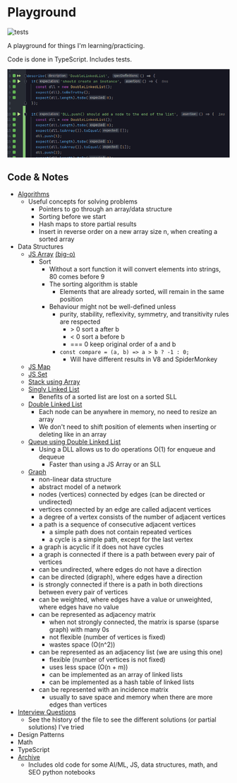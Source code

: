 # Playground

![tests](https://github.com/PabloRosales/playground/actions/workflows/node.js.yml/badge.svg)

A playground for things I'm learning/practicing.

Code is done in TypeScript. Includes tests.

![Screenshot](./screenshot.png)

## Code & Notes

* [Algorithms](src/algos)
  * Useful concepts for solving problems
    * Pointers to go through an array/data structure
    * Sorting before we start
    * Hash maps to store partial results
    * Insert in reverse order on a new array size n, when creating a sorted array
* Data Structures
  * [JS Array](src/data-structures/arrays.test.ts) [(big-o)](src/data-structures/array.big-o.test.ts)
    * Sort
      * Without a sort function it will convert elements into strings, 80 comes before 9
      * The sorting algorithm is stable
        * Elements that are already sorted, will remain in the same position
      * Behaviour might not be well-defined unless
        * purity, stability, reflexivity, symmetry, and transitivity rules are respected
          * \> 0	sort a after b
          *  < 0	sort a before b
          *  === 0	keep original order of a and b
        * `const compare = (a, b) => a > b ? -1 : 0;`
          * Will have different results in V8 and SpiderMonkey
  * [JS Map](src/data-structures/map.test.ts)
  * [JS Set](src/data-structures/set.test.ts)
  * [Stack using Array](src/data-structures/stack.test.ts)
  * [Singly Linked List](src/data-structures/singly-linked-list.test.ts)
    * Benefits of a sorted list are lost on a sorted SLL
  * [Double Linked List](src/data-structures/double-linked-list.test.ts)
    * Each node can be anywhere in memory, no need to resize an array
    * We don't need to shift position of elements when inserting or deleting like in an array
  * [Queue using Double Linked List](src/data-structures/queue-with-dll.test.ts)
    * Using a DLL allows us to do operations O(1) for enqueue and dequeue
      * Faster than using a JS Array or an SLL
  * [Graph](src/data-structures/undirected-graph.test.ts)
    * non-linear data structure
    * abstract model of a network
    * nodes (vertices) connected by edges (can be directed or undirected)
    * vertices connected by an edge are called adjacent vertices
    * a degree of a vertex consists of the number of adjacent vertices
    * a path is a sequence of consecutive adjacent vertices
      * a simple path does not contain repeated vertices
      * a cycle is a simple path, except for the last vertex
    * a graph is acyclic if it does not have cycles
    * a graph is connected if there is a path between every pair of vertices
    * can be undirected, where edges do not have a direction
    * can be directed (digraph), where edges have a direction
    * is strongly connected if there is a path in both directions between every pair of vertices
    * can be weighted, where edges have a value or unweighted, where edges have no value
    * can be represented as adjacency matrix
      * when not strongly connected, the matrix is sparse (sparse graph) with many 0s
      * not flexible (number of vertices is fixed)
      * wastes space (O(n^2))
    * can be represented as an adjacency list (we are using this one)
      * flexible (number of vertices is not fixed)
      * uses less space (O(n + m))
      * can be implemented as an array of linked lists
      * can be implemented as a hash table of linked lists
    * can be represented with an incidence matrix
      * usually to save space and memory when there are more edges than vertices
* [Interview Questions](src/interview-questions)
  * See the history of the file to see the different solutions (or partial solutions) I've tried
* Design Patterns
* Math
* TypeScript
* [Archive](https://github.com/PabloRosales/playground/tree/a34ae4ab7b077816caeb972e93844c05bb6f2ef8/archive/pre-2022)
  * Includes old code for some AI/ML, JS, data structures, math, and SEO python notebooks
